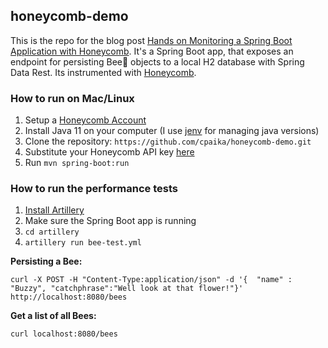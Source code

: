 ## honeycomb-demo
This is the repo for the blog post [Hands on Monitoring a Spring Boot Application with Honeycomb](https://paika.tech/blog/2020/06/06/hands-on-honeycomb-and-spring-boot.html).
It's a Spring Boot app, that exposes an endpoint for persisting Bee🐝 objects to a local H2 database with Spring Data Rest.
Its instrumented with [Honeycomb](https://www.honeycomb.io/).

### How to run on Mac/Linux
1.  Setup a [Honeycomb Account](https://www.honeycomb.io/pricing/)
1.  Install Java 11 on your computer (I use [jenv](https://www.jenv.be/) for managing java versions)
1.  Clone the repository: `https://github.com/cpaika/honeycomb-demo.git`
1.  Substitute your Honeycomb API key [here](https://github.com/cpaika/honeycomb-demo/blob/master/src/main/resources/application.properties#L8)
1.  Run `mvn spring-boot:run`

### How to run the performance tests
1.  [Install Artillery](https://artillery.io/docs/getting-started/#install-artillery)
1.  Make sure the Spring Boot app is running
1.  `cd artillery`
1.  `artillery run bee-test.yml`

**Persisting a Bee:**

`curl -X POST -H "Content-Type:application/json" -d '{  "name" : "Buzzy", "catchphrase":"Well look at that flower!"}' http://localhost:8080/bees`

**Get a list of all Bees:**

`curl localhost:8080/bees`

